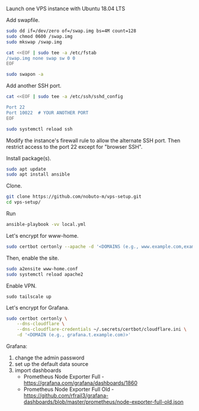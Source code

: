 Launch one VPS instance with Ubuntu 18.04 LTS

Add swapfile.

```bash
sudo dd if=/dev/zero of=/swap.img bs=4M count=128
sudo chmod 0600 /swap.img
sudo mkswap /swap.img

cat <<EOF | sudo tee -a /etc/fstab
/swap.img none swap sw 0 0
EOF

sudo swapon -a
```

Add another SSH port.

```bash
cat <<EOF | sudo tee -a /etc/ssh/sshd_config

Port 22
Port 10022  # YOUR ANOTHER PORT
EOF

sudo systemctl reload ssh
```

Modify the instance's firewall rule to allow the alternate SSH port.
Then restrict access to the port 22 except for "browser SSH".

Install package(s).

```bash
sudo apt update
sudo apt install ansible
```

Clone.

```bash
git clone https://github.com/nobuto-m/vps-setup.git
cd vps-setup/
```

Run

```bash
ansible-playbook -vv local.yml
```

Let's encrypt for www-home.

```bash
sudo certbot certonly --apache -d '<DOMAINS (e.g., www.example.com,example.com)>'
```

Then, enable the site.

```bash
sudo a2ensite www-home.conf
sudo systemctl reload apache2
```

Enable VPN.

```
sudo tailscale up
```

Let's encrypt for Grafana.

```bash
sudo certbot certonly \
    --dns-cloudflare \
    --dns-cloudflare-credentials ~/.secrets/certbot/cloudflare.ini \
    -d '<DOMAIN (e.g., grafana.t.example.com)>'
```

Grafana:
1. change the admin password
1. set up the default data source
1. import dashboards
   - Prometheus Node Exporter Full - https://grafana.com/grafana/dashboards/1860
   - Prometheus Node Exporter Full Old - https://github.com/rfrail3/grafana-dashboards/blob/master/prometheus/node-exporter-full-old.json

